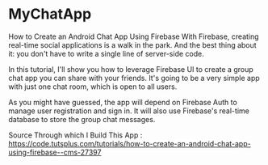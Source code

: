 # MyChatApp

How to Create an Android Chat App Using Firebase
With Firebase, creating real-time social applications is a walk in the park. And the best thing about it: you don't have to write a single line of server-side code.

In this tutorial, I'll show you how to leverage Firebase UI to create a group chat app you can share with your friends. It's going to be a very simple app with just one chat room, which is open to all users.

As you might have guessed, the app will depend on Firebase Auth to manage user registration and sign in. It will also use Firebase's real-time database to store the group chat messages.

Source Through which I Build This App : 
https://code.tutsplus.com/tutorials/how-to-create-an-android-chat-app-using-firebase--cms-27397
